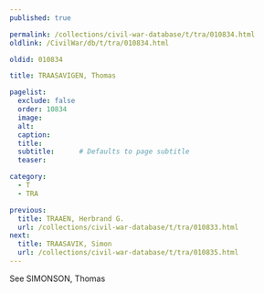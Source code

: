 ```yaml
---
published: true

permalink: /collections/civil-war-database/t/tra/010834.html
oldlink: /CivilWar/db/t/tra/010834.html

oldid: 010834

title: TRAASAVIGEN, Thomas

pagelist:
  exclude: false
  order: 10834
  image: 
  alt:
  caption:
  title:
  subtitle:      # Defaults to page subtitle
  teaser:

category: 
  - T 
  - TRA

previous:
  title: TRAAEN, Herbrand G.
  url: /collections/civil-war-database/t/tra/010833.html  
next:
  title: TRAASAVIK, Simon
  url: /collections/civil-war-database/t/tra/010835.html   
---
```

See SIMONSON, Thomas
